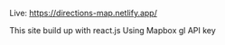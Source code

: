 Live: https://directions-map.netlify.app/

This site build up with react.js
Using  Mapbox gl API key
